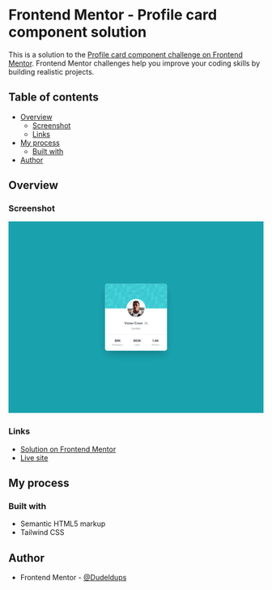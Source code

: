 # Frontend Mentor - Profile card component solution

This is a solution to the [Profile card component challenge on Frontend Mentor](https://www.frontendmentor.io/challenges/profile-card-component-cfArpWshJ). Frontend Mentor challenges help you improve your coding skills by building realistic projects.

## Table of contents

- [Overview](#overview)
  - [Screenshot](#screenshot)
  - [Links](#links)
- [My process](#my-process)
  - [Built with](#built-with)
- [Author](#author)

## Overview

### Screenshot

![Solution](https://github.com/Dudeldups/FM-profile-card-component/blob/main/screenshots/solution.png)

### Links

- [Solution on Frontend Mentor](https://www.frontendmentor.io/solutions/tailwind-qr-code-component-VKUWCWkjL7)
- [Live site](https://dudeldups.github.io/FM-profile-card-component/)

## My process

### Built with

- Semantic HTML5 markup
- Tailwind CSS

## Author

- Frontend Mentor - [@Dudeldups](https://www.frontendmentor.io/profile/Dudeldups)
